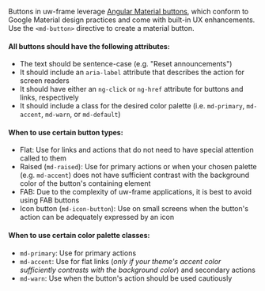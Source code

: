 Buttons in uw-frame leverage [Angular Material buttons](https://material.angularjs.org/latest/demo/button), which conform to
Google Material design practices and come with built-in UX enhancements. Use the `<md-button>` directive to create a material button.

#### All buttons should have the following attributes:
+ The text should be sentence-case (e.g. "Reset announcements")
+ It should include an `aria-label` attribute that describes the action for screen readers
+ It should have either an `ng-click` or `ng-href` attribute for buttons and links, respectively
+ It should include a class for the desired color palette (i.e. `md-primary`, `md-accent`, `md-warn`, or `md-default`)

#### When to use certain button types:
+ Flat: Use for links and actions that do not need to have special attention called to them
+ Raised (`md-raised`): Use for primary actions or when your chosen palette (e.g. `md-accent`) does not have sufficient contrast with
the background color of the button's containing element
+ FAB: Due to the complexity of uw-frame applications, it is best to avoid using FAB buttons
+ Icon button (`md-icon-button`): Use on small screens when the button's action can be adequately expressed by an icon

#### When to use certain color palette classes:
+ `md-primary`: Use for primary actions
+ `md-accent`: Use for flat links (*only if your theme's accent color sufficiently contrasts with the background color*) and secondary actions
+ `md-warn`: Use when the button's action should be used cautiously
